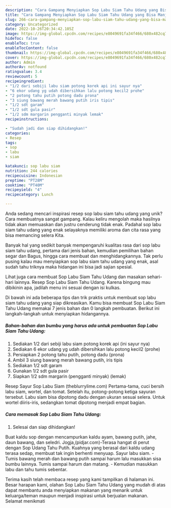 ```yaml
---
description: "Cara Gampang Menyiapkan Sop Labu Siam Tahu Udang yang Bisa Manjain Lidah"
title: "Cara Gampang Menyiapkan Sop Labu Siam Tahu Udang yang Bisa Manjain Lidah"
slug: 266-cara-gampang-menyiapkan-sop-labu-siam-tahu-udang-yang-bisa-manjain-lidah
category: Uncategorized
date: 2022-10-26T20:34:42.105Z
image: https://img-global.cpcdn.com/recipes/e8049691fa34f466/680x482cq70/sop-labu-siam-tahu-udang-foto-resep-utama.jpg
hideToc: false
enableToc: true
enableTocContent: false
thumbnail: https://img-global.cpcdn.com/recipes/e8049691fa34f466/680x482cq70/sop-labu-siam-tahu-udang-foto-resep-utama.jpg
cover: https://img-global.cpcdn.com/recipes/e8049691fa34f466/680x482cq70/sop-labu-siam-tahu-udang-foto-resep-utama.jpg
author: Admin
authorAv: notfound
ratingvalue: 3.4
reviewcount: 5
recipeingredient:
- "1/2 dari sebiji labu siam potong korek api ini sayur nya"
- "6 ekor udang yg udah dibersihkan lalu potong kecil2 prohe"
- "2 potong tahu putih potong dadu prona"
- "3 siung bawang merah bawang putih iris tipis"
- "1/2 sdt garam"
- "1/2 sdt gula pasir"
- "1/2 sdm margarin pengganti minyak lemak"
recipeinstructions:

- "Sudah jadi dan siap dihidangkan!"
categories:
- Resep
tags:
- sop
- labu
- siam

katakunci: sop labu siam 
nutrition: 244 calories
recipecuisine: Indonesian
preptime: "PT28M"
cooktime: "PT40M"
recipeyield: "4"
recipecategory: Lunch

---
```





Anda sedang mencari inspirasi resep sop labu siam tahu udang yang unik? Cara membuatnya sangat gampang. Kalau keliru mengolah maka hasilnya tidak akan memuaskan dan justru cenderung tidak enak. Padahal sop labu siam tahu udang yang enak selayaknya memiliki aroma dan cita rasa yang bisa memancing selera Kita.





Banyak hal yang sedikit banyak mempengaruhi kualitas rasa dari sop labu siam tahu udang, pertama dari jenis bahan, kemudian pemilihan bahan segar dan Bagus, hingga cara membuat dan menghidangkannya. Tak perlu pusing kalau mau menyiapkan sop labu siam tahu udang yang enak,      asal sudah tahu triknya maka hidangan ini bisa jadi sajian spesial.














Lihat juga cara membuat Sop Labu Siam Tahu Udang dan masakan sehari-hari lainnya. Resep Sop Labu Siam Tahu Udang. Karena bingung mau dibikinin apa, jadilah menu ini sesuai dengan isi kulkas.






Di bawah ini ada beberapa tips dan trik praktis untuk membuat sop labu siam tahu udang yang siap dikreasikan. Kamu bisa membuat Sop Labu Siam Tahu Udang memakai 7 jenis bahan dan 0 langkah pembuatan. Berikut ini langkah-langkah untuk menyiapkan hidangannya.

<!--inarticleads1-->

##### Bahan-bahan dan bumbu yang harus ada untuk pembuatan Sop Labu Siam Tahu Udang:

1. Sediakan 1/2 dari sebiji labu siam potong korek api (ini sayur nya)
1. Sediakan 6 ekor udang yg udah dibersihkan lalu potong kecil2 (prohe)
1. Persiapkan 2 potong tahu putih, potong dadu (prona)
1. Ambil 3 siung bawang merah bawang putih, iris tipis
1. Sediakan 1/2 sdt garam
1. Gunakan 1/2 sdt gula pasir
1. Siapkan 1/2 sdm margarin (pengganti minyak) (lemak)


Resep Sayur Sop Labu Siam (theblurrylime.com) Pertama-tama, cuci bersih labu siam, wortel, dan tomat. Setelah itu, potong-potong ketiga sayuran tersebut. Labu siam bisa dipotong dadu dengan ukuran sesuai selera. Untuk wortel diiris-iris, sedangkan tomat dipotong menjadi empat bagian. 

<!--inarticleads2-->

##### Cara memasak Sop Labu Siam Tahu Udang:


1. Selesai dan siap dihidangkan!

Buat kaldu sop dengan mencampurkan kaldu ayam, bawang putih, jahe, daun bawang, dan seledri. Jogja,(pidjar.com)-Terasa hangat di perut dengan Sop Udang Tahu Putih. Kuahnya yang berasal dari kaldu udang terasa sedap, membuat tak ingin berhenti menyuap. Sayur labu siam. - Tumis bawang merah dan bawang putih sampai harum lalu masukkan sisa bumbu lainnya. Tumis sampai harum dan matang. - Kemudian masukkan labu dan tahu tumis sebentar. 

Terima kasih telah membaca resep yang kami tampilkan di halaman ini. Besar harapan kami, olahan Sop Labu Siam Tahu Udang yang mudah di atas dapat membantu anda menyiapkan makanan yang menarik untuk keluarga/teman maupun menjadi inspirasi untuk berjualan makanan. Selamat menikmati
